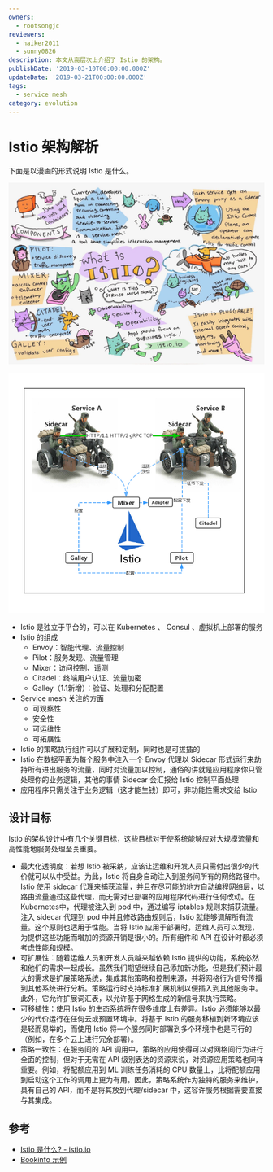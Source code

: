 ```yaml
---
owners:
  - rootsongjc
reviewers:
  - haiker2011
  - sunny0826
description: 本文从高层次上介绍了 Istio 的架构。
publishDate: '2019-03-10T00:00:00.000Z'
updateDate: '2019-03-21T00:00:00.000Z'
tags:
  - service mesh
category: evolution
---
```


# Istio 架构解析

下面是以漫画的形式说明 Istio 是什么。

![&#x6765;&#x81EA; Twitter @daniseyu21](../../.gitbook/assets/006tNbRwly1fujrgeesk7j316c0tz10y.jpg)

![&#x6765;&#x81EA; Blog @sunny0826](../../.gitbook/assets/ad5fbf65ly1g199o3s4g5j20lw0kijux.jpg)

* Istio 是独立于平台的，可以在 Kubernetes 、 Consul 、虚拟机上部署的服务
* Istio 的组成
  * Envoy：智能代理、流量控制
  * Pilot：服务发现、流量管理
  * Mixer：访问控制、遥测
  * Citadel：终端用户认证、流量加密
  * Galley（1.1新增）：验证、处理和分配配置
* Service mesh 关注的方面
  * 可观察性
  * 安全性
  * 可运维性
  * 可拓展性
* Istio 的策略执行组件可以扩展和定制，同时也是可拔插的
* Istio 在数据平面为每个服务中注入一个 Envoy 代理以 Sidecar 形式运行来劫持所有进出服务的流量，同时对流量加以控制，通俗的讲就是应用程序你只管处理你的业务逻辑，其他的事情 Sidecar 会汇报给 Istio 控制平面处理
* 应用程序只需关注于业务逻辑（这才能生钱）即可，非功能性需求交给 Istio

## 设计目标

Istio 的架构设计中有几个关键目标，这些目标对于使系统能够应对大规模流量和高性能地服务处理至关重要。

* 最大化透明度：若想 Istio 被采纳，应该让运维和开发人员只需付出很少的代价就可以从中受益。为此，Istio 将自身自动注入到服务间所有的网络路径中。Istio 使用 sidecar 代理来捕获流量，并且在尽可能的地方自动编程网络层，以路由流量通过这些代理，而无需对已部署的应用程序代码进行任何改动。在 Kubernetes中，代理被注入到 pod 中，通过编写 iptables 规则来捕获流量。注入 sidecar 代理到 pod 中并且修改路由规则后，Istio 就能够调解所有流量。这个原则也适用于性能。当将 Istio 应用于部署时，运维人员可以发现，为提供这些功能而增加的资源开销是很小的。所有组件和 API 在设计时都必须考虑性能和规模。
* 可扩展性：随着运维人员和开发人员越来越依赖 Istio 提供的功能，系统必然和他们的需求一起成长。虽然我们期望继续自己添加新功能，但是我们预计最大的需求是扩展策略系统，集成其他策略和控制来源，并将网格行为信号传播到其他系统进行分析。策略运行时支持标准扩展机制以便插入到其他服务中。此外，它允许扩展词汇表，以允许基于网格生成的新信号来执行策略。
* 可移植性：使用 Istio 的生态系统将在很多维度上有差异。Istio 必须能够以最少的代价运行在任何云或预置环境中。将基于 Istio 的服务移植到新环境应该是轻而易举的，而使用 Istio 将一个服务同时部署到多个环境中也是可行的（例如，在多个云上进行冗余部署）。
* 策略一致性：在服务间的 API 调用中，策略的应用使得可以对网格间行为进行全面的控制，但对于无需在 API 级别表达的资源来说，对资源应用策略也同样重要。例如，将配额应用到 ML 训练任务消耗的 CPU 数量上，比将配额应用到启动这个工作的调用上更为有用。因此，策略系统作为独特的服务来维护，具有自己的 API，而不是将其放到代理/sidecar 中，这容许服务根据需要直接与其集成。

## 参考

* [Istio 是什么? - istio.io](https://istio.io/zh/docs/concepts/what-is-istio/)
* [Bookinfo 示例](https://istio.io/zh/docs/examples/bookinfo/)


